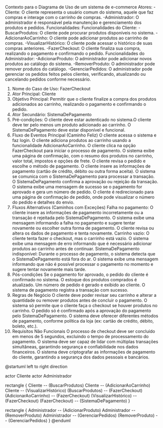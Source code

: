 Contexto para o Diagrama de Uso de um sistema de e-commerce
Atores:
-Cliente: O cliente representa o usuário comum do sistema, aquele que faz compras e interage com o carrinho de compras.
-Administrador: O administrador é responsável pela manutenção e gerenciamento dos produtos e pedidos.
Funcionalidades:
Funcionalidades do Cliente:
-BuscarProdutos: O cliente pode procurar produtos disponíveis no sistema.
-AdicionarAoCarrinho: O cliente pode adicionar produtos ao carrinho de compras.
-VisualizarHistórico: O cliente pode acessar o histórico de suas compras anteriores.
-FazerCheckout: O cliente finaliza sua compra, realizando o pagamento e confirmando o pedido.
Funcionalidades do Administrador:
-AdicionarProduto: O administrador pode adicionar novos produtos ao catálogo do sistema.
-RemoverProduto: O administrador pode remover produtos do catálogo.
-GerenciarPedidos: O administrador pode gerenciar os pedidos feitos pelos clientes, verificando, atualizando ou cancelando pedidos conforme necessário.



1. Nome do Caso de Uso: FazerCheckout
2. Ator Principal: Cliente
3. Objetivo Principal: Permitir que o cliente finalize a compra dos produtos adicionados ao carrinho, realizando o pagamento e confirmando o pedido.
4. Ator Secundário: SistemaDePagamento
5. Pré-condições: O cliente deve estar autenticado no sistema.O cliente deve ter pelo menos um produto adicionado ao carrinho.
O SistemaDePagamento deve estar disponível e funcional.
6. Fluxo de Eventos Principal (Caminho Feliz)
O cliente acessa o sistema e faz login.
O cliente adiciona produtos ao carrinho usando a funcionalidade AdicionarAoCarrinho.
O cliente clica na opção FazerCheckout para iniciar o processo de pagamento.
O sistema exibe uma página de confirmação, com o resumo dos produtos no carrinho, valor total, impostos e opções de frete.
O cliente revisa o pedido e escolhe o método de pagamento.
O cliente insere as informações de pagamento (cartão de crédito, débito ou outra forma aceita).
O sistema se comunica com o SistemaDePagamento para processar a transação.
O SistemaDePagamento confirma a aprovação ou rejeição da transação.
O sistema exibe uma mensagem de sucesso se o pagamento for aprovado e gera um número de pedido.
O cliente é redirecionado para uma página de confirmação de pedido, onde pode visualizar o número do pedido e detalhes do envio.
7. Fluxos Alternativos (Caminhos com Exceções)
Falha no pagamento:
O cliente insere as informações de pagamento incorretamente ou a transação é rejeitada pelo SistemaDePagamento.
O sistema exibe uma mensagem informando a falha no pagamento e sugere tentar novamente ou escolher outra forma de pagamento.
O cliente revisa ou altera os dados de pagamento e tenta novamente.
Carrinho vazio:
O cliente tenta fazer o checkout, mas o carrinho está vazio.
O sistema exibe uma mensagem de erro informando que é necessário adicionar produtos ao carrinho antes de continuar.
SistemaDePagamento indisponível:
Durante o processo de pagamento, o sistema detecta que o SistemaDePagamento está fora do ar.
O sistema exibe uma mensagem informando que não é possível processar o pagamento no momento e sugere tentar novamente mais tarde.
8. Pós-condições
Se o pagamento for aprovado, o pedido do cliente é confirmado no sistema.
O estoque dos produtos comprados é atualizado.
Um número de pedido é gerado e exibido ao cliente.
O sistema de pagamento registra a transação com sucesso.
9. Regras de Negócio
O cliente deve poder revisar seu carrinho e alterar a quantidade ou remover produtos antes de concluir o pagamento.
O sistema só permite que o cliente faça o checkout se houver produtos no carrinho.
O pedido só é confirmado após a aprovação do pagamento pelo SistemaDePagamento.
O sistema deve oferecer diferentes métodos de pagamento, conforme política da loja (ex: cartão de crédito, débito, boleto, etc.).
10. Requisitos Não Funcionais
O processo de checkout deve ser concluído em menos de 5 segundos, excluindo o tempo de processamento do pagamento.
O sistema deve ser capaz de lidar com múltiplas transações simultâneas, garantindo segurança e confiabilidade nos dados financeiros.
O sistema deve criptografar as informações de pagamento do cliente, garantindo a segurança dos dados pessoais e bancários.

@startuml
left to right direction

actor Cliente
actor Administrador

rectangle {
  Cliente -- (BuscarProdutos)
  Cliente -- (AdicionarAoCarrinho)
  Cliente -- (VisualizarHistórico)
  (BuscarProdutos)  -- (FazerCheckout)
  (AdicionarAoCarrinho) -- (FazerCheckout)
  (VisualizarHistórico) -- (FazerCheckout)
  (FazerCheckout) -- (SistemaDePagamento) 
}

rectangle {
  Administrador -- (AdicionarProduto)
  Administrador -- (RemoverProduto)
  Administrador -- (GerenciarPedidos)
  (RemoverProduto) -- (GerenciarPedidos)
}
@enduml
